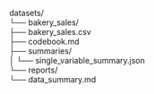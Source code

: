 datasets/  
└── bakery_sales/  
    ├── bakery_sales.csv  
    ├── codebook.md  
    ├── summaries/  
    │   └── single_variable_summary.json  
    └── reports/  
        └── data_summary.md  
